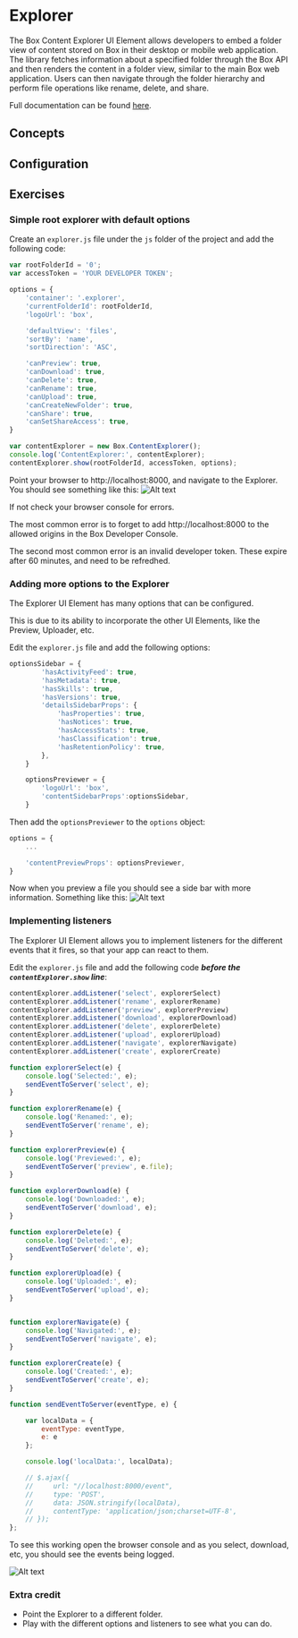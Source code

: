 # Explorer
The Box Content Explorer UI Element allows developers to embed a folder view of content stored on Box in their desktop or mobile web application. The library fetches information about a specified folder through the Box API and then renders the content in a folder view, similar to the main Box web application. Users can then navigate through the folder hierarchy and perform file operations like rename, delete, and share.

Full documentation can be found [here](https://developer.box.com/guides/embed/ui-elements/explorer/).

## Concepts

## Configuration

## Exercises

### Simple root explorer with default options
Create an `explorer.js` file under the `js` folder of the project and add the following code:
```javascript
var rootFolderId = '0';
var accessToken = 'YOUR DEVELOPER TOKEN';

options = {
    'container': '.explorer',
    'currentFolderId': rootFolderId,
    'logoUrl': 'box',

    'defaultView': 'files',
    'sortBy': 'name',
    'sortDirection': 'ASC',

    'canPreview': true,
    'canDownload': true,
    'canDelete': true,
    'canRename': true,
    'canUpload': true,
    'canCreateNewFolder': true,
    'canShare': true,
    'canSetShareAccess': true,
}

var contentExplorer = new Box.ContentExplorer();
console.log('ContentExplorer:', contentExplorer);
contentExplorer.show(rootFolderId, accessToken, options);
```

Point your browser to http://localhost:8000, and navigate to the Explorer. You should see something like this:
![Alt text](/images/explorer_001.png)

If not check your browser console for errors.

The most common error is to forget to add http://localhost:8000 to the allowed origins in the Box Developer Console.

The second most common error is an invalid developer token. These expire after 60 minutes, and need to be refredhed.

### Adding more options to the Explorer
The Explorer UI Element has many options that can be configured.

This is due to its ability to incorporate the other UI Elements, like the Preview, Uploader, etc.

Edit the `explorer.js` file and add the following options:
```javascript
optionsSidebar = {
        'hasActivityFeed': true,
        'hasMetadata': true,
        'hasSkills': true,
        'hasVersions': true,
        'detailsSidebarProps': {
            'hasProperties': true,
            'hasNotices': true,
            'hasAccessStats': true,
            'hasClassification': true,
            'hasRetentionPolicy': true,
        },
    }

    optionsPreviewer = {
        'logoUrl': 'box',
        'contentSidebarProps':optionsSidebar,
    }
```
Then add the `optionsPreviewer` to the `options` object:
```javascript
options = {
    ...

    'contentPreviewProps': optionsPreviewer,
}
```
Now when you preview a file you should see a side bar with more information. Something like this:
![Alt text](/images/explorer_sidebar.png)

### Implementing listeners
The Explorer UI Element allows you to implement listeners for the different events that it fires, so that your app can react to them.

Edit the `explorer.js` file and add the following code ***before the `contentExplorer.show` line***:
```javascript
contentExplorer.addListener('select', explorerSelect)
contentExplorer.addListener('rename', explorerRename)
contentExplorer.addListener('preview', explorerPreview)
contentExplorer.addListener('download', explorerDownload)
contentExplorer.addListener('delete', explorerDelete)
contentExplorer.addListener('upload', explorerUpload)
contentExplorer.addListener('navigate', explorerNavigate)
contentExplorer.addListener('create', explorerCreate)

function explorerSelect(e) {
    console.log('Selected:', e);
    sendEventToServer('select', e);
}

function explorerRename(e) {
    console.log('Renamed:', e);
    sendEventToServer('rename', e);
}

function explorerPreview(e) {
    console.log('Previewed:', e);
    sendEventToServer('preview', e.file);
}

function explorerDownload(e) {
    console.log('Downloaded:', e);
    sendEventToServer('download', e);
}

function explorerDelete(e) {
    console.log('Deleted:', e);
    sendEventToServer('delete', e);
}

function explorerUpload(e) {
    console.log('Uploaded:', e);
    sendEventToServer('upload', e);
}


function explorerNavigate(e) {
    console.log('Navigated:', e);
    sendEventToServer('navigate', e);
}

function explorerCreate(e) {
    console.log('Created:', e);
    sendEventToServer('create', e);
}

function sendEventToServer(eventType, e) {

    var localData = {
        eventType: eventType,
        e: e
    };

    console.log('localData:', localData);

    // $.ajax({
    //     url: "//localhost:8000/event",
    //     type: 'POST',
    //     data: JSON.stringify(localData),
    //     contentType: 'application/json;charset=UTF-8',
    // });
};
```
To see this working open the browser console and as you select, download, etc, you should see the events being logged.

![Alt text](/images/explorer_events.png)

### Extra credit
* Point the Explorer to a different folder.
* Play with the different options and listeners to see what you can do.

